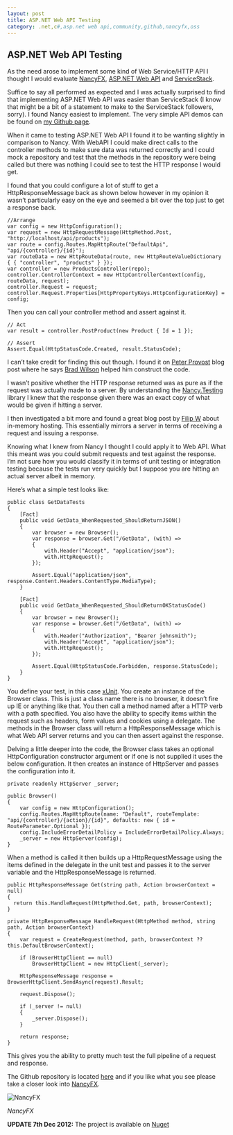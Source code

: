 ```yaml
---
layout: post
title: ASP.NET Web API Testing
category: .net,c#,asp.net web api,community,github,nancyfx,oss
---
```


## ASP.NET Web API Testing

As the need arose to implement some kind of Web Service/HTTP API I thought I would evaluate [NancyFX][1], [ASP.NET Web API][2] and [ServiceStack][3].

Suffice to say all performed as expected and I was actually surprised to find that implementing ASP.NET Web API was easier than ServiceStack (I know that might be a bit of a statement to make to the ServiceStack followers, sorry). I found Nancy easiest to implement. The very simple API demos can be found on [my Github page][4].

When it came to testing ASP.NET Web API I found it to be wanting slightly in comparison to Nancy. With WebAPI I could make direct calls to the controller methods to make sure data was returned correctly and I could mock a repository and test that the methods in the repository were being called but there was nothing I could see to test the HTTP response I would get.

<!--excerpt-->

I found that you could configure a lot of stuff to get a HttpResponseMessage back as shown below however in my opinion it wasn’t particularly easy on the eye and seemed a bit over the top just to get a response back.

	//Arrange
	var config = new HttpConfiguration();
	var request = new HttpRequestMessage(HttpMethod.Post, "http://localhost/api/products");
	var route = config.Routes.MapHttpRoute("DefaultApi", "api/{controller}/{id}");
	var routeData = new HttpRouteData(route, new HttpRouteValueDictionary { { "controller", "products" } });
	var controller = new ProductsController(repo);
	controller.ControllerContext = new HttpControllerContext(config, routeData, request);
	controller.Request = request;
	controller.Request.Properties[HttpPropertyKeys.HttpConfigurationKey] = config;

Then you can call your controller method and assert against it.

	// Act
	var result = controller.PostProduct(new Product { Id = 1 });
	
	// Assert
	Assert.Equal(HttpStatusCode.Created, result.StatusCode);

I can’t take credit for finding this out though. I found it on [Peter Provost][6] blog post where he says [Brad Wilson][7] helped him construct the code.

I wasn’t positive whether the HTTP response returned was as pure as if the request was actually made to a server. By understanding the [Nancy.Testing][8] library I knew that the response given there was an exact copy of what would be given if hitting a server.

I then investigated a bit more and found a great blog post by [Filip W][9] about in-memory hosting. This essentially mirrors a server in terms of receiving a request and issuing a response.

Knowing what I knew from Nancy I thought I could apply it to Web API. What this meant was you could submit requests and test against the response. I’m not sure how you would classify it in terms of unit testing or integration testing because the tests run very quickly but I suppose you are hitting an actual server albeit in memory.

Here’s what a simple test looks like:

	public class GetDataTests
	{
	    [Fact]
	    public void GetData_WhenRequested_ShouldReturnJSON()
	    {
	        var browser = new Browser();
	        var response = browser.Get("/GetData", (with) =>
	        {
	            with.Header("Accept", "application/json");
	            with.HttpRequest();
	        });
	
	        Assert.Equal("application/json", response.Content.Headers.ContentType.MediaType);
	    }
	
	    [Fact]
	    public void GetData_WhenRequested_ShouldReturnOKStatusCode()
	    {
	        var browser = new Browser();
	        var response = browser.Get("/GetData", (with) =>
	        {
	            with.Header("Authorization", "Bearer johnsmith");
	            with.Header("Accept", "application/json");
	            with.HttpRequest();
	        });
	
	        Assert.Equal(HttpStatusCode.Forbidden, response.StatusCode);
	    }
	}

You define your test, in this case [xUnit][10]. You create an instance of the Browser class. This is just a class name there is no browser, it doesn’t fire up IE or anything like that. You then call a method named after a HTTP verb with a path specified. You also have the ability to specify items within the request such as headers, form values and cookies using a delegate. The methods in the Browser class will return a HttpResponseMessage which is what Web API server returns and you can then assert against the response.

Delving a little deeper into the code, the Browser class takes an optional HttpConfiguration constructor argument or if one is not supplied it uses the below configuration. It then creates an instance of HttpServer and passes the configuration into it.

	private readonly HttpServer _server;
	
	public Browser()
	{
	    var config = new HttpConfiguration();
	    config.Routes.MapHttpRoute(name: "Default", routeTemplate: "api/{controller}/{action}/{id}", defaults: new { id = RouteParameter.Optional });
	    config.IncludeErrorDetailPolicy = IncludeErrorDetailPolicy.Always;
	    _server = new HttpServer(config);
	}

When a method is called it then builds up a HttpRequestMessage using the items defined in the delegate in the unit test and passes it to the server variable and the HttpResponseMessage is returned.

	public HttpResponseMessage Get(string path, Action browserContext = null)
	{
	  return this.HandleRequest(HttpMethod.Get, path, browserContext);
	}
	
	private HttpResponseMessage HandleRequest(HttpMethod method, string path, Action browserContext)
	{
	    var request = CreateRequest(method, path, browserContext ?? this.DefaultBrowserContext);
	
	    if (BrowserHttpClient == null)
	        BrowserHttpClient = new HttpClient(_server);
	
	    HttpResponseMessage response = BrowserHttpClient.SendAsync(request).Result;
	   
	    request.Dispose();
	
	    if (_server != null)
	    {
	        _server.Dispose();
	    }
	
	    return response;
	}

This gives you the ability to pretty much test the full pipeline of a request and response.

The Github repository is located [here][11] and if you like what you see please take a closer look into [NancyFX][1].

![NancyFX][12]

*NancyFX*

**UPDATE 7th Dec 2012:** The project is available on [Nuget][13]

   [1]: http://nancyfx.org/
   [2]: http://www.asp.net/web-api
   [3]: http://www.servicestack.net/
   [4]: http://github.com/jchannon
   [6]: http://www.peterprovost.org/blog/2012/06/16/unit-testing-asp-dot-net-web-api/
   [7]: http://bradwilson.typepad.com/
   [8]: https://github.com/NancyFx/Nancy/tree/master/src/Nancy.Testing
   [9]: http://www.strathweb.com/2012/06/asp-net-web-api-integration-testing-with-in-memory-hosting/
   [10]: http://xunit.codeplex.com/
   [11]: https://github.com/jchannon/WebAPI.Testing
   [12]: http://blog.jonathanchannon.com/wp-content/uploads/2012/11/nancy-horizontal-framed-bf-wb-620x240.png (NancyFX)
   [13]: http://nuget.org/packages/WebAPI.Testing
  